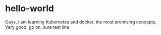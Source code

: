 # hello-world
Guys, i am learning Kubernetes and docker, the most promising concepts, Very good, go on, sure
test line